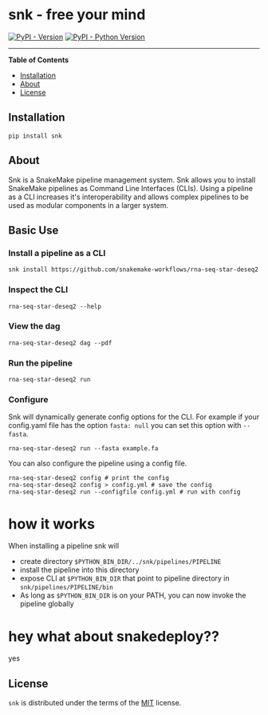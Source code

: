 # snk - free your mind

[![PyPI - Version](https://img.shields.io/pypi/v/snk.svg)](https://pypi.org/project/snk)
[![PyPI - Python Version](https://img.shields.io/pypi/pyversions/snk.svg)](https://pypi.org/project/snk)

-----

**Table of Contents**

- [Installation](#installation)
- [About](#about)
- [License](#license)

## Installation

```console
pip install snk
```

## About

Snk is a SnakeMake pipeline management system. Snk allows you to install SnakeMake pipelines as Command Line Interfaces (CLIs). Using a pipeline as a CLI increases it's interoperability and allows complex pipelines to be used as modular components in a larger system.

## Basic Use

### Install a pipeline as a CLI

```
snk install https://github.com/snakemake-workflows/rna-seq-star-deseq2
```

### Inspect the CLI   

```
rna-seq-star-deseq2 --help
```

### View the dag  

```
rna-seq-star-deseq2 dag --pdf 
```

### Run the pipeline 

```
rna-seq-star-deseq2 run
```

### Configure 

Snk will dynamically generate config options for the CLI. For example if your config.yaml file has the option `fasta: null` you can set this option with `--fasta`.

```
rna-seq-star-deseq2 run --fasta example.fa
```

You can also configure the pipeline using a config file. 

```
rna-seq-star-deseq2 config # print the config 
rna-seq-star-deseq2 config > config.yml # save the config 
rna-seq-star-deseq2 run --configfile config.yml # run with config 
```

# how it works

When installing a pipeline snk will

- create directory `$PYTHON_BIN_DIR/../snk/pipelines/PIPELINE`
- install the pipeline into this directory
- expose CLI at `$PYTHON_BIN_DIR` that point to pipeline directory in `snk/pipelines/PIPELINE/bin`
- As long as `$PYTHON_BIN_DIR` is on your PATH, you can now invoke the pipeline globally

# hey what about snakedeploy??
yes

## License

`snk` is distributed under the terms of the [MIT](https://spdx.org/licenses/MIT.html) license.

